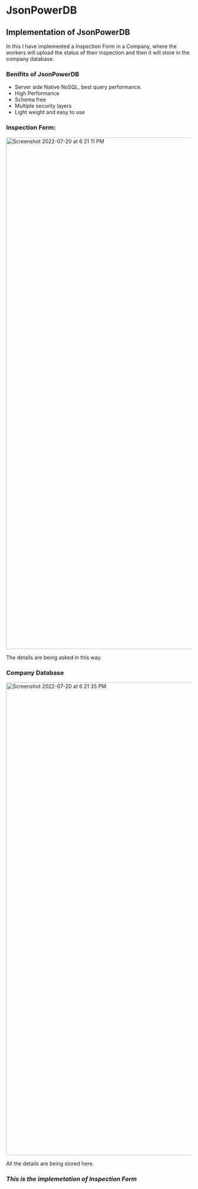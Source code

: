 # JsonPowerDB
## Implementation of JsonPowerDB

In this I have implemented a Inspection Form in a Company, where the workers will upload the status of their inspection and then it will store in the company database.

### Benifits of JsonPowerDB
- Server side Native NoSQL, best query performance.
- High Performance
- Schema free
- Multiple security layers
- Light weight and easy to use



### **Inspection Form:**

<img width="1384" alt="Screenshot 2022-07-20 at 6 21 11 PM" src="https://user-images.githubusercontent.com/70621941/179986746-fce5fa80-d4fa-49ab-b909-2fc5ae685877.png">

The details are being asked in this way.

### **Company Database**

<img width="1279" alt="Screenshot 2022-07-20 at 6 21 35 PM" src="https://user-images.githubusercontent.com/70621941/179986935-1d352428-ae5a-484a-aea8-df07d7432e9c.png">

All the details are being stored here.

### *This is the implemetation of Inspection Form*

